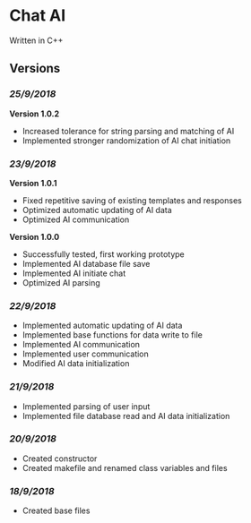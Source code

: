 # **Chat AI**

Written in C++

## Versions

### ***25/9/2018***
**Version 1.0.2**
* Increased tolerance for string parsing and matching of AI
* Implemented stronger randomization of AI chat initiation

### ***23/9/2018***
**Version 1.0.1**
* Fixed repetitive saving of existing templates and responses
* Optimized automatic updating of AI data
* Optimized AI communication

**Version 1.0.0**
* Successfully tested, first working prototype
* Implemented AI database file save
* Implemented AI initiate chat
* Optimized AI parsing

### ***22/9/2018***
* Implemented automatic updating of AI data
* Implemented base functions for data write to file
* Implemented AI communication
* Implemented user communication
* Modified AI data initialization

### ***21/9/2018***
* Implemented parsing of user input
* Implemented file database read and AI data initialization

### ***20/9/2018***
* Created constructor
* Created makefile and renamed class variables and files

### ***18/9/2018***
* Created base files
